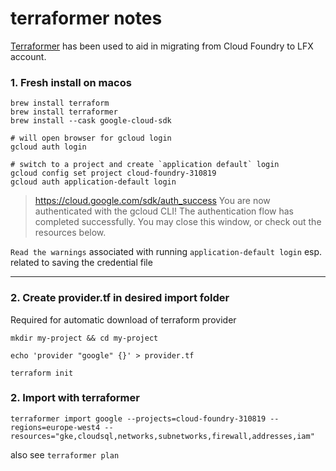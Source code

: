 # terraformer notes

[Terraformer](https://github.com/GoogleCloudPlatform/terraformer) has been used to aid in migrating from Cloud Foundry to LFX account.

### 1. Fresh install on macos

```
brew install terraform
brew install terraformer
brew install --cask google-cloud-sdk

# will open browser for gcloud login
gcloud auth login

# switch to a project and create `application default` login
gcloud config set project cloud-foundry-310819
gcloud auth application-default login
```
> https://cloud.google.com/sdk/auth_success
You are now authenticated with the gcloud CLI! 
The authentication flow has completed successfully. You may close this window, or check out the resources below.

`Read the warnings` associated with running `application-default login` esp. related to saving the credential file

---

### 2. Create provider.tf in desired import folder
Required for automatic download of terraform provider

```
mkdir my-project && cd my-project

echo 'provider "google" {}' > provider.tf

terraform init
```

### 2. Import with terraformer

```
terraformer import google --projects=cloud-foundry-310819 --regions=europe-west4 --resources="gke,cloudsql,networks,subnetworks,firewall,addresses,iam"
```
also see `terraformer plan`